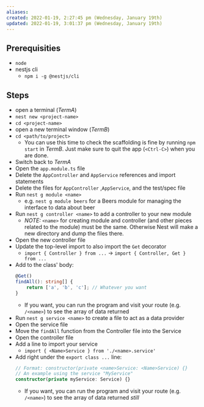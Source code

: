 ```yaml
---
aliases: 
created: 2022-01-19, 2:27:45 pm (Wednesday, January 19th)
updated: 2022-01-19, 3:01:37 pm (Wednesday, January 19th)
---
```

## Prerequisities
- `node`
- nestjs cli
    - `npm i -g @nestjs/cli`

## Steps
- open a terminal (*TermA*)
- `nest new <project-name>`
- `cd <project-name>`
- open a new terminal window (*TermB*)
- `cd <path/to/project>`
    - You can use this time to check the scaffolding is fine by running `npm start` in *TermB*. Just make sure to quit the app (`<Ctrl-C>`) when you are done.
- Switch back to *TermA*
- Open the `app.module.ts` file
- Delete the `AppController` and `AppService` references and import statements
- Delete the files for `AppController` ,`AppService`, and the test/spec file
- Run `nest g module <name>`
    - e.g. `nest g module beers` for a Beers module for managing the interface to data about beer
- Run `nest g controller <name>` to add a controller to your new module
    - *NOTE:* `<name>` for creating module and controller (and other pieces related to the module) must be the same. Otherwise Nest will make a new directory and dump the files there.
- Open the new controller file
- Update the top-level import to also import the `Get` decorator
    - `import { Controller } from ...` -> `import { Controller, Get } from ...`
- Add to the class' body:
    ```typescript
    @Get()
    findAll(): string[] {
        return ['a', 'b', 'c']; // Whatever you want
    }
    ```
    - If you want, you can run the program and visit your route (e.g. `/<name>`) to see the array of data returned
- Run `nest g service <name>` to create a file to act as a data provider
- Open the service file
- Move the `findAll` function from the Controller file into the Service
- Open the controller file
- Add a line to import your service
    - `import { <Name>Service } from './<name>.service'`
- Add right under the `export class ...` line:
    ```typescript
    // Format: constructor(private <name>Service: <Name>Service) {}
    // An example using the service "MyService"
    constructor(private myService: Service) {}
    ```
    - If you want, you can run the program and visit your route (e.g. `/<name>`) to see the array of data returned *still*
